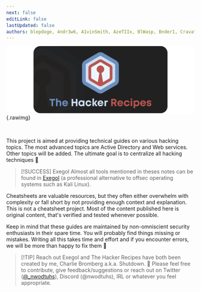 ```yaml
---
next: false
editLink: false
lastUpdated: false
authors: blepdoge, 4ndr3w6, A1vinSmith, AzeTIIx, BlWasp, Bnder1, CravateRouge, Croumi, CryingWelkin, CyrilleFranchet, Hackndo, KenjiEndo15, Lamber-maybe, LucasParsy, NaxnN, PfiatDe, Pri3st, ShutdownRepo, ThePirateWhoSmellsOfSunflowers, WoBuGs, Yaxxine7, almandin, amirr0r, clem9669, dreamkinn, fransosiche, itbelongsinamuseum, joker2a, lap1nou, mauricelambert, mpgn, noraj, nuts7, p0dalirius, sckdev, skileau
---
```


![](<assets/welcome.png>){.rawimg}

<br>

This project is aimed at providing technical guides on various hacking topics. The most advanced topics are Active Directory and Web services. Other topics will be added. The ultimate goal is to centralize all hacking techniques :eyes:

> [!SUCCESS] Exegol
> Almost all tools mentioned in theses notes can be found in [Exegol](https://exegol.rtfd.io) (a professional alternative to offsec operating systems such as Kali Linux).

Cheatsheets are valuable resources, but they often either overwhelm with complexity or fall short by not providing enough context and explanation. This is not a cheatsheet project. Most of the content published here is original content, that's verified and tested whenever possible.

Keep in mind that these guides are maintained by non-omniscient security enthusiasts in their spare time. You will probably find things missing or mistakes. Writing all this takes time and effort and if you encounter errors, we will be more than happy to fix them :pray:

> [!TIP] Reach out
> Exegol and The Hacker Recipes have both been created by me, Charlie Bromberg a.k.a. Shutdown.
> :mega: Please feel free to contribute, give feedback/suggestions or reach out on Twitter  ([@\_nwodtuhs](https://twitter.com/\_nwodtuhs)), Discord (@nwodtuhs), IRL or whatever you feel appropriate.
